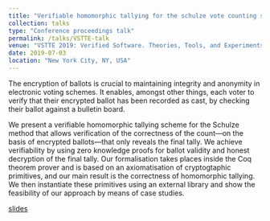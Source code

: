 ```yaml
---
title: "Verifiable homomorphic tallying for the schulze vote counting scheme"
collection: talks
type: "Conference proceedings talk"
permalink: /talks/VSTTE-talk
venue: "VSTTE 2019: Verified Software. Theories, Tools, and Experiments"
date: 2019-07-03
location: "New York City, NY, USA"
---
```


The encryption of ballots is crucial to maintaining integrity and anonymity in electronic voting schemes. It enables, amongst other things, each voter to verify that their encrypted ballot has been recorded as cast, by checking their ballot against a bulletin board.

We present a verifiable homomorphic tallying scheme for the Schulze method that allows verification of the correctness of the count—on the basis of encrypted ballots—that only reveals the final tally. We achieve verifiability by using zero knowledge proofs for ballot validity and honest decryption of the final tally. Our formalisation takes places inside the Coq theorem prover and is based on an axiomatisation of cryptogtaphic primitives, and our main result is the correctness of homomorphic tallying. We then instantiate these primitives using an external library and show the feasibility of our approach by means of case studies.

[slides](https://github.com/mukeshtiwari/VSTTE_Presentation/blob/master/Seminar.pdf)
